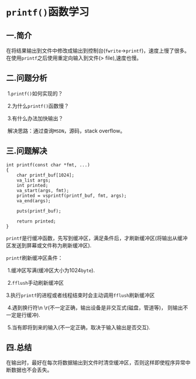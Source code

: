 # `printf()`函数学习

## 一.简介

​		在将结果输出到文件中修改成输出到控制台(`fwrite`→`printf`)，速度上慢了很多。在使用`printf`之后使用重定向输入到文件(> file),速度也慢。

## 二.问题分析

​		1.`printf()`如何实现的？

​		2.为什么`printf()`函数慢？

​		3.有什么办法加快输出？

​		解决思路：通过查询`MSDN`，源码，stack overflow。

## 三.问题解决

```
int printf(const char *fmt, ...)
{
	char printf_buf[1024];
	va_list args;
	int printed;
	va_start(args, fmt);
	printed = vsprintf(printf_buf, fmt, args);
	va_end(args);

	puts(printf_buf);

	return printed;
}
```

`printf`是行缓冲函数，先写到缓冲区，满足条件后，才刷新缓冲区(将输出从缓冲区发送到屏幕或文件称为刷新缓冲区).

`printf`刷新缓冲区条件：

​	1.缓冲区写满(缓冲区大小为1024`byte`).

​	2.`fflush`手动刷新缓冲区

​	3.执行`printf`的进程或者线程结束时会主动调用`fflush`刷新缓冲区

​	4.遇到换行符\n \r(不一定正确，输出设备是非交互式(磁盘，管道等)， 则输出不一定是行缓冲).

​	5.当有即将到来的输入(不一定正确，取决于输入输出是否交互).

## 四.总结

​	在输出时，最好在每次将数据输出到文件时清空缓冲区，否则这样即使程序异常中断数据也不会丢失。







